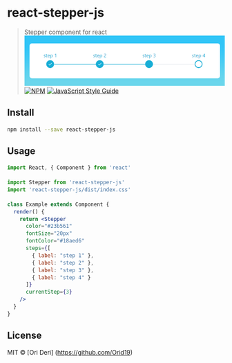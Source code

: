 # react-stepper-js

> Stepper component for react
![](react-stepper-js-demo.png)
[![NPM](https://img.shields.io/npm/v/react-stepper-js.svg)](https://www.npmjs.com/package/react-stepper-js) [![JavaScript Style Guide](https://img.shields.io/badge/code_style-standard-brightgreen.svg)](https://standardjs.com)

## Install

```bash
npm install --save react-stepper-js
```

## Usage

```jsx
import React, { Component } from 'react'

import Stepper from 'react-stepper-js'
import 'react-stepper-js/dist/index.css'

class Example extends Component {
  render() {
    return <Stepper
      color="#23b561"
      fontSize="20px"
      fontColor="#18aed6"
      steps={[
        { label: "step 1" },
        { label: "step 2" },
        { label: "step 3" },
        { label: "step 4" }
      ]}
      currentStep={3}
    />
  }
}
```

## License

MIT © [Ori Deri] (https://github.com/Orid19)
